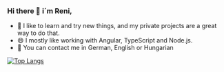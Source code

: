 ### Hi there 👋  i´m Reni,

- 🔭 I like to learn and try new things, and my private projects are a great way to do that. 
- 😄 I mostly like working with Angular, TypeScript and Node.js. 
- 💬 You can contact me in German, English or Hungarian

[![Top Langs](https://github-readme-stats.vercel.app/api/top-langs/?username=ReniIrinyi&langs_count=11&theme=radical)](https://github.com/anuraghazra/github-readme-stats)
